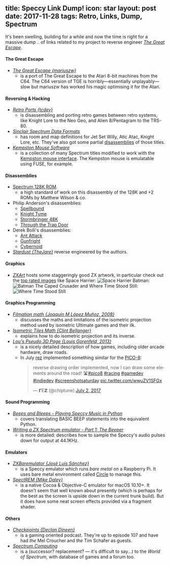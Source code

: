 title: Speccy Link Dump!
icon: star
layout: post
date: 2017-11-28
tags: Retro, Links, Dump, Spectrum
----

<!-- begin summary -->

It's been swelling, building for a while and now the time is right for a massive dump .. of links related to my project to reverse engineer _[The Great Escape](https://github.com/dpt/The-Great-Escape)_.

<!-- end summary -->

#### The Great Escape

* _[The Great Escape {mariuszw}](https://atariage.com/forums/topic/239167-new-game-great-escape/)_
    * is a port of The Great Escape to the Atari 8-bit machines from the C64. The C64 version of TGE is horribly—essentially unplayably—slow but mariuszw has worked his magic optimising it for the Atari.

#### Reversing & Hacking

* _[Retro Ports {tcdev}](http://retroports.blogspot.co.uk/)_
    * is disassembling and porting retro games between retro systems, like Knight Lore to the Neo Geo, and Alien 8/Pentagram to the TRS-80.
* _[Sinclair Spectrum Data Formats](http://icemark.com/dataformats/index.html)_
    * has room and map definitions for Jet Set Willy, Atic Atac, Knight Lore, etc. They've also got some partial [disassemblies](http://icemark.com/downloads/index.html#Spectrum) of those titles.
* _[Kempston Mouse Software](http://velesoft.speccy.cz/kmsoft.htm)_
    * is a collection of many Spectrum titles modified to work with the [Kempston mouse interface](http://www.worldofspectrum.org/infoseekid.cgi?id=1000221). The Kempston mouse is emulatable using FUSE, for example.

#### Disassemblies

* [Spectrum 128K ROM](http://www.matthew-wilson.net/spectrum/rom/).
    * a high standard of work on this disassembly of the 128K and +2 ROMs by Matthew Wilson & co. 
* Philip Anderson's disassemblies:
    * [Spellbound](http://community.dur.ac.uk/philip.anderson/disassemblies/spellbound-48k/)
    * [Knight Tyme](http://community.dur.ac.uk/philip.anderson/disassemblies/knight-tyme-48k/)
    * [Stormbringer 48K](http://community.dur.ac.uk/philip.anderson/disassemblies/stormbringer-48k/)
    * [Through the Trap Door](http://community.dur.ac.uk/philip.anderson/disassemblies/throughthetrapdoor/)
* Derek Bolli's disassemblies:
    * [Ant Attack](https://derekbolli.wordpress.com/2014/12/28/cybernoid-disassembly-for-zx-spectrum/)
    * [Gunfright](https://derekbolli.wordpress.com/2015/06/10/gunfright-disassembly-for-zx-spectrum/)
    * [Cybernoid](https://derekbolli.wordpress.com/2015/05/24/ant-attack-disassembly-for-zx-spectrum/)
* _[Stardust {TheJare}](https://github.com/TheJare/stardust-48k)_ reverse engineered by the authors.

#### Graphics

* _[ZXArt](http://zxart.ee/)_ hosts some staggeringly good ZX artwork, in particular check out the [top rated images](http://zxart.ee/eng/graphics/top-rated/) like Space Harrier:
    ![Space Harrier](http://zxart.ee/zxscreen/border:0/palette:pulsar/mode:mix/type:standard/id:45313/)
    Batman:
    ![Batman The Caped Crusader](http://zxart.ee/zxscreen/border:0/mode:mix/palette:pulsar/type:standard/size:2/id:192626/)
    and Where Time Stood Still:
    ![Where Time Stood Still](http://zxart.ee/zxscreen/border:0/mode:public/palette:pulsar/type:standard/size:2/id:17185/)

#### Graphics Programming

* _[Filmation math {Joaquín M López Muñoz, 2008}](http://bannalia.blogspot.co.uk/2008/02/filmation-math.html)_
    * discusses the maths and limitations of the isometric projection method used by isometric Ultimate games and their ilk.
* _[Isometric Tiles Math {Clint Bellanger}](http://clintbellanger.net/articles/isometric_math/)_
    * explains how to do isometric projection and its inverse.
* _[Lou's Pseudo 3D Page {Louis Gorenfeld, 2013}](http://www.extentofthejam.com/pseudo/)_
    * is a nicely detailed description of how games, including older arcade hardware, draw roads.
    * In July [rez](https://twitter.com/chiptune) implemented something similar for the [PICO-8](https://www.lexaloffle.com/pico-8.php):
        <blockquote class="twitter-tweet" data-lang="en"><p lang="en" dir="ltr">reverse drawing order implemented, now I can draw some elements around the road! 🛣️<a href="https://twitter.com/hashtag/pico8?src=hash&amp;ref_src=twsrc%5Etfw">#pico8</a> <a href="https://twitter.com/hashtag/racing?src=hash&amp;ref_src=twsrc%5Etfw">#racing</a> <a href="https://twitter.com/hashtag/gamedev?src=hash&amp;ref_src=twsrc%5Etfw">#gamedev</a> <a href="https://twitter.com/hashtag/indiedev?src=hash&amp;ref_src=twsrc%5Etfw">#indiedev</a> <a href="https://twitter.com/hashtag/screenshotsaturday?src=hash&amp;ref_src=twsrc%5Etfw">#screenshotsaturday</a> <a href="https://t.co/wwuZV1SFGx">pic.twitter.com/wwuZV1SFGx</a></p>&mdash; 𝝘Ε𝝛 (@chiptune) <a href="https://twitter.com/chiptune/status/881615357907271681?ref_src=twsrc%5Etfw">July 2, 2017</a></blockquote>
        <script async src="https://platform.twitter.com/widgets.js" charset="utf-8"></script>

#### Sound Programming

* _[Beeps and Bleeps - Playing Speccy Music in Python](https://kevman3d.blogspot.co.uk/2017/01/beeps-and-bleeps-playing-speccy-music.html)_
    * covers translating BASIC BEEP statements into the equivalent Python.
* _[Writing a ZX Spectrum emulator - Part 1: The Beeper](http://www.zxasm.net/index.php/2016/07/05/writing-a-zx-spectrum-emulator-part-1-the-beeper/)_
    * is more detailed: describes how to sample the Speccy's audio pulses down for output at 44.1KHz.

#### Emulators

* _[ZXBaremulator {José Luis Sánchez}](http://zxmini.speccy.org/)_
    * is a Speccy emulator which runs *bare metal* on a Raspberry Pi. It uses bare metal environment called [Circle](https://github.com/rsta2/circle) to manage this.
* _[SpectREM {Mike Daley}](https://github.com/mikedaley/SpectREM)_
    * is a native Cocoa & Objective-C emulator for macOS 10.10+. It doesn't seem that well known about presently (which is perhaps for the best as the screen is upside down in the current trunk build). But it does have some neat screen effects provided via a fragment shader.

#### Others

* _[Checkpoints {Declan Dineen}](http://declandineen.com/checkpoints)_
    * is a gaming oriented podcast. They're up to episode 107 and have had _the_ Mel Croucher and _the_ Tim Schafer as guests.
* _[Spectrum Computing](http://spectrumcomputing.co.uk/index.php)_
    * is a (successor? replacement? — it's difficult to say...) to the _World of Spectrum_, with database of games and a forum too.

